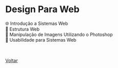<h1>Design Para Web</h1>

<a href="./topico1.md" style="text-decoration:none;">🌐 Introdução a Sistemas Web</a><br>
<a href="./topico2.md" style="text-decoration:none;">:twisted_rightwards_arrows: Estrutura Web </a><br>
<a href="./topico3.md" style="text-decoration:none;">:art: Manipulação de Imagens Utilizando o Photoshop </a><br>
<a href="./topico4.md" style="text-decoration:none;">:mag_right: Usabilidade para Sistemas Web</a><br><br><br>

<a href="../../README.md">Voltar</a>

